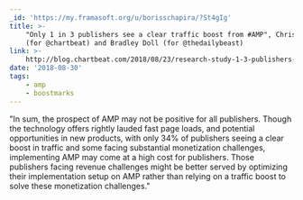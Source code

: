 ```yaml
---
_id: 'https://my.framasoft.org/u/borisschapira/?St4gIg'
title: >-
    "Only 1 in 3 publishers see a clear traffic boost from #AMP", Chris Breaux
    (for @chartbeat) and Bradley Doll (for @thedailybeast)
link: >-
    http://blog.chartbeat.com/2018/08/23/research-study-1-3-publishers-see-clear-traffic-boost-amp/
date: '2018-08-30'
tags:
    - amp
    - boostmarks
---
```


<div class="markdown"><p>&quot;In sum, the prospect of AMP may not be positive for all publishers. Though the technology offers rightly lauded fast page loads, and potential opportunities in new products, with only 34% of publishers seeing a clear boost in traffic and some facing substantial monetization challenges, implementing AMP may come at a high cost for publishers. Those publishers facing revenue challenges might be better served by optimizing their implementation setup on AMP rather than relying on a traffic boost to solve these monetization challenges.&quot;
</p></div>
